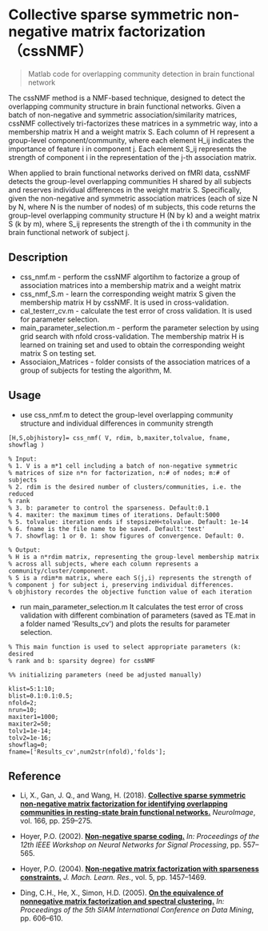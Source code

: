 # Collective sparse symmetric non-negative matrix factorization（cssNMF）
>Matlab code for overlapping community detection in brain functional network

The cssNMF method is a NMF-based technique, designed to detect the overlapping community structure in brain functional networks. Given a batch of non-negative and symmetric association/similarity matrices, cssNMF collectively tri-factorizes these matrices in a symmetric way, into a membership matrix H and a weight matrix S. Each column of H represent a group-level component/community, where each element H_ij indicates the importance of feature i in component j. Each element S_ij represents the strength of component i in the representation of the j-th association matrix. 

When applied to brain functional networks derived on fMRI data, cssNMF detects the group-level overlapping communities H shared by all subjects and reserves individual differences in the weight matrix S. Specifically, given the non-negative and symmetric association matrices (each of size N by N, where N is the number of nodes) of m subjects, this code returns the group-level overlapping community structure H (N by k) and a weight matrix S (k by m), where S_ij represents the strength of the i th community in the brain functional network of subject j.


## Description
* css_nmf.m - perform the cssNMF algortihm to factorize a group of association matrices into a membership matrix and a weight matrix
* css_nmf_S.m - learn the corresponding weight matrix S given the membership matrix H by cssNMF. It is used in cross-validation.
* cal_testerr_cv.m - calculate the test error of cross validation. It is used for parameter selection.
* main_parameter_selection.m - perform the parameter selection by using grid search with nfold cross-validation. The membership matrix H is learned on training set and used to obtain the corresponding weight matrix S on testing set.
* Associaion_Matrices - folder consists of the association matrices of a group of subjects for testing the algorithm, M.

## Usage
* use css_nmf.m to detect the group-level overlapping community structure and individual differences in community strength
```
[H,S,objhistory]= css_nmf( V, rdim, b,maxiter,tolvalue, fname, showflag )

% Input:
% 1. V is a m*1 cell including a batch of non-negative symmetric
% matrices of size n*n for factorization, n:# of nodes; m:# of subjects
% 2. rdim is the desired number of clusters/communities, i.e. the reduced
% rank
% 3. b: parameter to control the sparseness. Default:0.1
% 4. maxiter: the maximum times of iterations. Default:5000
% 5. tolvalue: iteration ends if stepsizeH<tolvalue. Default: 1e-14
% 6. fname is the file name to be saved. Default:'test'
% 7. showflag: 1 or 0. 1: show figures of convergence. Default: 0.

% Output:
% H is a n*rdim matrix, representing the group-level membership matrix
% across all subjects, where each column represents a community/cluster/component.
% S is a rdim*m matrix, where each S(j,i) represents the strength of
% component j for subject i, preserving individual differences.
% objhistory recordes the objective function value of each iteration
```

* run main_parameter_selection.m 
It calculates the test error of cross validation with different combination of parameters (saved as TE.mat in a folder named 'Results_cv') and plots the results for parameter selection.
```
% This main function is used to select appropriate parameters (k: desired
% rank and b: sparsity degree) for cssNMF

%% initializing parameters (need be adjusted manually)

klist=5:1:10; 
blist=0.1:0.1:0.5; 
nfold=2;
nrun=10;
maxiter1=1000;
maxiter2=50;
tolv1=1e-14;
tolv2=1e-16;
showflag=0;
fname=['Results_cv',num2str(nfold),'folds'];
```

## Reference
- Li, X., Gan, J. Q., and Wang, H. (2018). **[Collective sparse symmetric non-negative matrix factorization for identifying overlapping communities in resting-state brain functional networks.](https://www.sciencedirect.com/science/article/abs/pii/S1053811917309102)** *NeuroImage*, vol. 166, pp. 259–275.

- Hoyer, P.O. (2002). **[Non-negative sparse coding.](https://ieeexplore.ieee.org/document/1030067)** *In: Proceedings of the 12th IEEE Workshop on Neural Networks for Signal Processing*, pp. 557–565.

- Hoyer, P.O. (2004). **[Non-negative matrix factorization with sparseness constraints.](http://www.jmlr.org/papers/v5/hoyer04a.html)** *J. Mach. Learn. Res.*, vol. 5, pp. 1457–1469.

- Ding, C.H., He, X., Simon, H.D. (2005). **[On the equivalence of nonnegative matrix
factorization and spectral clustering.](https://epubs.siam.org/doi/pdf/10.1137/1.9781611972757.70)** *In: Proceedings of the 5th SIAM International Conference on Data Mining*, pp. 606–610.

